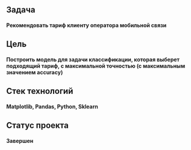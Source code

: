 ## Задача

#### Рекомендовать тариф клиенту оператора мобильной связи

## Цель
#### Построить модель для задачи классификации, которая выберет подходящий тариф, с максимальной точностью (с максимальным значением accuracy)

## Стек технологий
#### Matplotlib, Pandas, Python, Sklearn

## Статус проекта
#### Завершен
